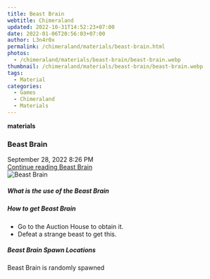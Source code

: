 ```yaml
---
title: Beast Brain
webtitle: Chimeraland
updated: 2022-10-31T14:52:23+07:00
date: 2022-01-06T20:56:03+07:00
author: L3n4r0x
permalink: /chimeraland/materials/beast-brain.html
photos:
  - /chimeraland/materials/beast-brain/beast-brain.webp
thumbnail: /chimeraland/materials/beast-brain/beast-brain.webp
tags:
  - Material
categories:
  - Games
  - Chimeraland
  - Materials
---
```


<section id="bootstrap-wrapper"><link rel="stylesheet" href="https://cdn.statically.io/gh/dimaslanjaka/Web-Manajemen/40ac3225/css/bootstrap-4.5-wrapper.css"/><div class="row g-0 border rounded overflow-hidden flex-md-row mb-4 shadow-sm position-relative"><div class="col p-4 d-flex flex-column position-static"><strong class="d-inline-block mb-2 text-success">materials</strong><h3 class="mb-0">Beast Brain</h3><div class="mb-1 text-muted">September 28, 2022 8:26 PM</div><a href="#" class="stretched-link d-none">Continue reading Beast Brain</a></div><div class="col-auto d-none d-lg-block"><img src="/chimeraland/materials/beast-brain/beast-brain.webp" alt="Beast Brain"/></div></div><div class="row"><div class="col-lg-6 col-12 mb-2"><div class="card"><div class="card-body"><h5 class="card-title">What is the use of the Beast Brain</h5><div class="card-text"><ul></ul></div></div></div></div><div class="col-lg-6 col-12 mb-2"><div class="card"><div class="card-body"><h5 class="card-title">How to get Beast Brain</h5><div class="card-text"><ul><li>Go to the Auction House to obtain it.</li><li>Defeat a strange beast to get this.</li></ul></div></div></div></div><div class="col-12 mb-2"><h5>Beast Brain Spawn Locations</h5><p>Beast Brain is randomly spawned</p></div></div></section>